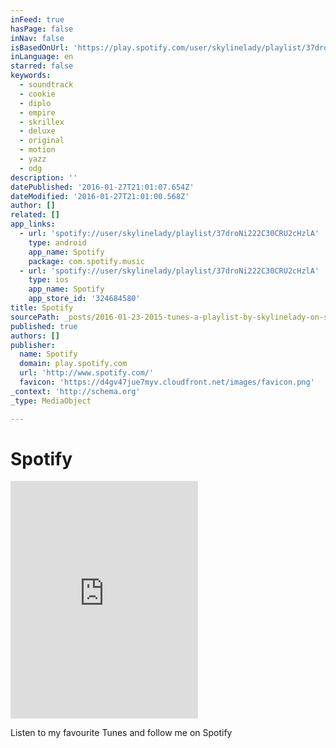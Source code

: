 ```yaml
---
inFeed: true
hasPage: false
inNav: false
isBasedOnUrl: 'https://play.spotify.com/user/skylinelady/playlist/37droNi222C30CRU2cHzlA?play=true&utm_source=open.spotify.com&utm_medium=open'
inLanguage: en
starred: false
keywords:
  - soundtrack
  - cookie
  - diplo
  - empire
  - skrillex
  - deluxe
  - original
  - motion
  - yazz
  - odg
description: ''
datePublished: '2016-01-27T21:01:07.654Z'
dateModified: '2016-01-27T21:01:00.568Z'
author: []
related: []
app_links:
  - url: 'spotify://user/skylinelady/playlist/37droNi222C30CRU2cHzlA'
    type: android
    app_name: Spotify
    package: com.spotify.music
  - url: 'spotify://user/skylinelady/playlist/37droNi222C30CRU2cHzlA'
    type: ios
    app_name: Spotify
    app_store_id: '324684580'
title: Spotify
sourcePath: _posts/2016-01-23-2015-tunes-a-playlist-by-skylinelady-on-spotify.md
published: true
authors: []
publisher:
  name: Spotify
  domain: play.spotify.com
  url: 'http://www.spotify.com/'
  favicon: 'https://d4gv47jue7myv.cloudfront.net/images/favicon.png'
_context: 'http://schema.org'
_type: MediaObject

---
```

# Spotify

<iframe src="https://cdn.embedly.com/widgets/media.html?src=https%3A%2F%2Fembed.spotify.com%2F%3Furi%3Dspotify%3Auser%3Askylinelady%3Aplaylist%3A37droNi222C30CRU2cHzlA&amp;url=https%3A%2F%2Fopen.spotify.com%2Fuser%2Fskylinelady%2Fplaylist%2F37droNi222C30CRU2cHzlA&amp;image=http%3A%2F%2Fmosaic.scdn.co%2F640%2F960999aa71b7dbde14b74f106824377547b6dabab4de69e07371edfb58ad63c1eba9be41245a76833b5c6e9547bead2f50bab62c1100c8c4425e1b81809e5bf1f7fc4367a494c09ad69eef81a98318cb&amp;key=b7d04c9b404c499eba89ee7072e1c4f7&amp;type=text%2Fhtml&amp;schema=spotify" width="300" height="380" scrolling="no" frameborder="0" allowfullscreen="allowfullscreen" style=""></iframe>

Listen to my favourite Tunes and follow me on Spotify